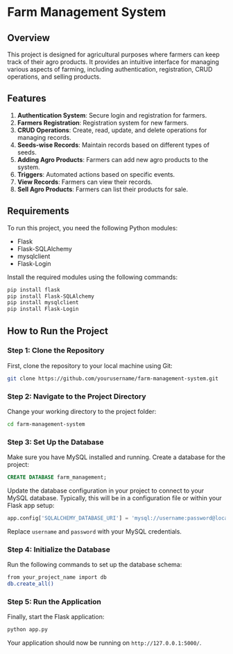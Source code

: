 # Farm Management System

## Overview

This project is designed for agricultural purposes where farmers can keep track of their agro products. It provides an intuitive interface for managing various aspects of farming, including authentication, registration, CRUD operations, and selling products.

## Features

1. **Authentication System**: Secure login and registration for farmers.
2. **Farmers Registration**: Registration system for new farmers.
3. **CRUD Operations**: Create, read, update, and delete operations for managing records.
4. **Seeds-wise Records**: Maintain records based on different types of seeds.
5. **Adding Agro Products**: Farmers can add new agro products to the system.
6. **Triggers**: Automated actions based on specific events.
7. **View Records**: Farmers can view their records.
8. **Sell Agro Products**: Farmers can list their products for sale.



## Requirements

To run this project, you need the following Python modules:

- Flask
- Flask-SQLAlchemy
- mysqlclient
- Flask-Login

Install the required modules using the following commands:

```sh
pip install flask
pip install Flask-SQLAlchemy
pip install mysqlclient
pip install Flask-Login
```

## How to Run the Project

### Step 1: Clone the Repository

First, clone the repository to your local machine using Git:

```sh
git clone https://github.com/yourusername/farm-management-system.git
```

### Step 2: Navigate to the Project Directory

Change your working directory to the project folder:

```sh
cd farm-management-system
```

### Step 3: Set Up the Database

Make sure you have MySQL installed and running. Create a database for the project:

```sql
CREATE DATABASE farm_management;
```

Update the database configuration in your project to connect to your MySQL database. Typically, this will be in a configuration file or within your Flask app setup:

```python
app.config['SQLALCHEMY_DATABASE_URI'] = 'mysql://username:password@localhost/farm_management'
```

Replace `username` and `password` with your MySQL credentials.

### Step 4: Initialize the Database

Run the following commands to set up the database schema:

```sh
from your_project_name import db
db.create_all()
```

### Step 5: Run the Application

Finally, start the Flask application:

```sh
python app.py
```

Your application should now be running on `http://127.0.0.1:5000/`.



